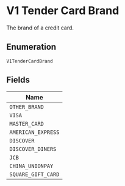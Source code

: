 <!-- Optimized: 2025-10-06 -->
<!-- RPM: 1.6.2.1.1.6.2.1_v1-tender-card-brand_20251006 -->
<!-- Session: E2E RPM DNA Application -->
<!-- AOM: RND (Reggie & Dro) -->
<!-- COI: TECHNOLOGY -->
<!-- RPM: HIGH -->
<!-- ACTION: BUILD -->

# V1 Tender Card Brand

The brand of a credit card.

## Enumeration

`V1TenderCardBrand`

## Fields

| Name |
|  --- |
| `OTHER_BRAND` |
| `VISA` |
| `MASTER_CARD` |
| `AMERICAN_EXPRESS` |
| `DISCOVER` |
| `DISCOVER_DINERS` |
| `JCB` |
| `CHINA_UNIONPAY` |
| `SQUARE_GIFT_CARD` |
